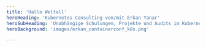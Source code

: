 ```yaml
---
title: 'Hallo Weltall'
heroHeading: 'Kubernetes Consulting von/mit Erkan Yanar'
heroSubHeading: 'Unabhängige Schulungen, Projekte und Audits im Kubernetes Ökosystem'
heroBackground: 'images/erkan_containerconf_k8s.png'

---
```


